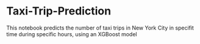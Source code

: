 # Taxi-Trip-Prediction
This notebook predicts the number of taxi trips in New York City in specifit time during specific hours, using an XGBoost model
